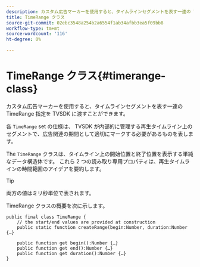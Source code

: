 ```yaml
---
description: カスタム広告マーカーを使用すると、タイムラインセグメントを表す一連の TimeRange 指定を TVSDK に渡すことができます。
title: TimeRange クラス
source-git-commit: 02ebc3548a254b2a6554f1ab34afbb3ea5f09bb8
workflow-type: tm+mt
source-wordcount: '116'
ht-degree: 0%

---
```


# TimeRange クラス{#timerange-class}

カスタム広告マーカーを使用すると、タイムラインセグメントを表す一連の TimeRange 指定を TVSDK に渡すことができます。

<!--<a id="section_42EB6D62627A424ABA250E3246EFEFC3"></a>-->

各 `TimeRange` set の仕様は、 TVSDK が内部的に管理する再生タイムライン上のセグメントで、広告関連の期間として適切にマークする必要があるものを表します。

The `TimeRange` クラスは、タイムライン上の開始位置と終了位置を表示する単純なデータ構造体です。 これら 2 つの読み取り専用プロパティは、再生タイムラインの時間範囲のアイデアを要約します。

>[!TIP]
>
>両方の値はミリ秒単位で表されます。

TimeRange クラスの概要を次に示します。

```
public final class TimeRange {
    // the start/end values are provided at construction 
    public static function createRange(begin:Number, duration:Number {…}
 
    public function get begin():Number {…}
    public function get end():Number {…}
    public function get duration():Number {…}
}
```
